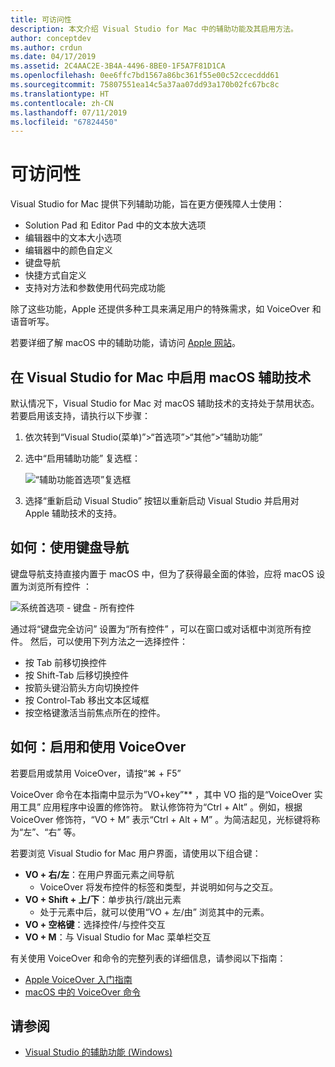 ```yaml
---
title: 可访问性
description: 本文介绍 Visual Studio for Mac 中的辅助功能及其启用方法。
author: conceptdev
ms.author: crdun
ms.date: 04/17/2019
ms.assetid: 2C4AAC2E-3B4A-4496-8BE0-1F5A7F81D1CA
ms.openlocfilehash: 0ee6ffc7bd1567a86bc361f55e00c52ccecddd61
ms.sourcegitcommit: 75807551ea14c5a37aa07dd93a170b02fc67bc8c
ms.translationtype: HT
ms.contentlocale: zh-CN
ms.lasthandoff: 07/11/2019
ms.locfileid: "67824450"
---
```

# <a name="accessibility"></a>可访问性

Visual Studio for Mac 提供下列辅助功能，旨在更方便残障人士使用：

- Solution Pad 和 Editor Pad 中的文本放大选项
- 编辑器中的文本大小选项
- 编辑器中的颜色自定义
- 键盘导航
- 快捷方式自定义
- 支持对方法和参数使用代码完成功能

除了这些功能，Apple 还提供多种工具来满足用户的特殊需求，如 VoiceOver 和语音听写。

若要详细了解 macOS 中的辅助功能，请访问 [Apple 网站](https://www.apple.com/accessibility/mac/)。

## <a name="enabling-macos-assistive-technologies-in-visual-studio-for-mac"></a>在 Visual Studio for Mac 中启用 macOS 辅助技术

默认情况下，Visual Studio for Mac 对 macOS 辅助技术的支持处于禁用状态。 若要启用该支持，请执行以下步骤：

1. 依次转到“Visual Studio(菜单)”>“首选项”>“其他”>“辅助功能” 

2. 选中“启用辅助功能”  复选框：

   ![“辅助功能首选项”复选框](media/accessibility-preferences.png)

3. 选择“重新启动 Visual Studio”  按钮以重新启动 Visual Studio 并启用对 Apple 辅助技术的支持。

## <a name="how-to-use-keyboard-navigation"></a>如何：使用键盘导航

键盘导航支持直接内置于 macOS 中，但为了获得最全面的体验，应将 macOS 设置为浏览所有控件  ：

![系统首选项 - 键盘 - 所有控件](media/accessibility-preferences-keyboard.png)

通过将“键盘完全访问”  设置为“所有控件”  ，可以在窗口或对话框中浏览所有控件。 然后，可以使用下列方法之一选择控件：

- 按 Tab 前移切换控件
- 按 Shift-Tab 后移切换控件
- 按箭头键沿箭头方向切换控件
- 按 Control-Tab 移出文本区域框
- 按空格键激活当前焦点所在的控件。

## <a name="how-to-enable-and-use-voiceover"></a>如何：启用和使用 VoiceOver

若要启用或禁用 VoiceOver，请按“&#8984; + F5” 

VoiceOver 命令在本指南中显示为“VO+key”**  ，其中 VO  指的是“VoiceOver 实用工具”  应用程序中设置的修饰符。 默认修饰符为“Ctrl + Alt”  。例如，根据 VoiceOver 修饰符，“VO + M”  表示“Ctrl + Alt + M”  。为简洁起见，光标键将称为“左”、“右”   等。

若要浏览 Visual Studio for Mac 用户界面，请使用以下组合键：

- **VO + 右/左**：在用户界面元素之间导航
  - VoiceOver 将发布控件的标签和类型，并说明如何与之交互。
- **VO + Shift + 上/下**：单步执行/跳出元素
  - 处于元素中后，就可以使用“VO + 左/由”  浏览其中的元素。
- **VO + 空格键**：选择控件/与控件交互
- **VO + M**：与 Visual Studio for Mac 菜单栏交互

有关使用 VoiceOver 和命令的完整列表的详细信息，请参阅以下指南：

- [Apple VoiceOver 入门指南](https://support.apple.com/en-us/guide/voiceover-guide/welcome/web)
- [macOS 中的 VoiceOver 命令](http://lab.dotjay.com/notes/voiceover-commands/)

## <a name="see-also"></a>请参阅

- [Visual Studio 的辅助功能 (Windows)](/visualstudio/ide/reference/accessibility-features-of-visual-studio)
